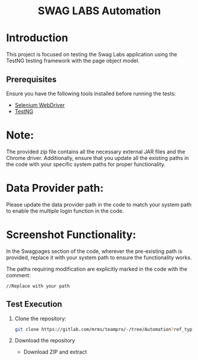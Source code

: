 <div align="center">
 <h1>SWAG LABS Automation</h1>
</div>

# Introduction

This project is focused on testing the Swag Labs application using the TestNG testing framework with the page object model.

## Prerequisites

Ensure you have the following tools installed before running the tests:

- [Selenium WebDriver](https://www.selenium.dev/documentation/en/webdriver/)
- [TestNG](https://testng.org/doc/)

 <h1>Note:</h1> 

The provided zip file contains all the necessary external JAR files and the Chrome driver. Additionally, ensure that you update all the existing paths in the code with your specific system paths for proper functionality.

  <h1>Data Provider path:</h1>
Please update the data provider path in the code to match your system path to enable the multiple login function in the code.

   
   <h1>Screenshot Functionality:</h1>
In the Swagpages section of the code, wherever the pre-existing path is provided, replace it with your system path to ensure the functionality works.

The paths requiring modification are explicitly marked in the code with the comment:
```
//Replace with your path
```

## Test Execution

1. Clone the repository:

   ```bash
   git clone https://gitlab.com/mrms/teampro/-/tree/Automation?ref_type=heads

2. Download the repository
   - Download ZIP and extract 
